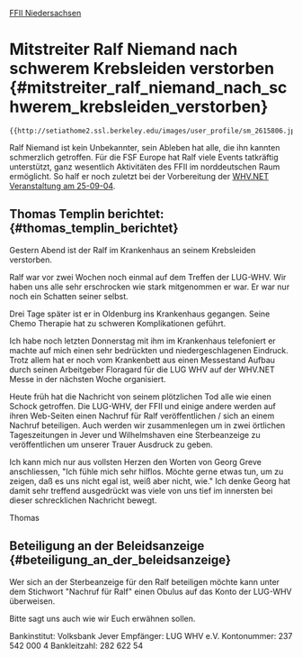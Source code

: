 [ FFII Niedersachsen](FfiiDeNdsDe "wikilink")

# Mitstreiter Ralf Niemand nach schwerem Krebsleiden verstorben {#mitstreiter_ralf_niemand_nach_schwerem_krebsleiden_verstorben}

```{=mediawiki}
{{http://setiathome2.ssl.berkeley.edu/images/user_profile/sm_2615806.jpg}}
```
Ralf Niemand ist kein Unbekannter, sein Ableben hat alle, die ihn
kannten schmerzlich getroffen. Für die FSF Europe hat Ralf viele Events
tatkräftig unterstützt, ganz wesentlich Aktivitäten des FFII im
norddeutschen Raum ermöglicht. So half er noch zuletzt bei der
Vorbereitung der [WHV.NET Veranstaltung am
25-09-04](http://testweb1.isg-whv.de/index.php?id=126 "wikilink").

## Thomas Templin berichtet: {#thomas_templin_berichtet}

Gestern Abend ist der Ralf im Krankenhaus an seinem Krebsleiden
verstorben.

Ralf war vor zwei Wochen noch einmal auf dem Treffen der LUG-WHV. Wir
haben uns alle sehr erschrocken wie stark mitgenommen er war. Er war nur
noch ein Schatten seiner selbst.

Drei Tage später ist er in Oldenburg ins Krankenhaus gegangen. Seine
Chemo Therapie hat zu schweren Komplikationen geführt.

Ich habe noch letzten Donnerstag mit ihm im Krankenhaus telefoniert er
machte auf mich einen sehr bedrückten und niedergeschlagenen Eindruck.
Trotz allem hat er noch vom Krankenbett aus einen Messestand Aufbau
durch seinen Arbeitgeber Floragard für die LUG WHV auf der WHV.NET Messe
in der nächsten Woche organisiert.

Heute früh hat die Nachricht von seinem plötzlichen Tod alle wie einen
Schock getroffen. Die LUG-WHV, der FFII und einige andere werden auf
ihren Web-Seiten einen Nachruf für Ralf veröffentlichen / sich an einem
Nachruf beteiligen. Auch werden wir zusammenlegen um in zwei örtlichen
Tageszeitungen in Jever und Wilhelmshaven eine Sterbeanzeige zu
veröffentlichen um unserer Trauer Ausdruck zu geben.

Ich kann mich nur aus vollsten Herzen den Worten von Georg Greve
anschliessen, \"Ich fühle mich sehr hilflos. Möchte gerne etwas tun, um
zu zeigen, daß es uns nicht egal ist, weiß aber nicht, wie.\" Ich denke
Georg hat damit sehr treffend ausgedrückt was viele von uns tief im
innersten bei dieser schrecklichen Nachricht bewegt.

Thomas

## Beteiligung an der Beleidsanzeige {#beteiligung_an_der_beleidsanzeige}

Wer sich an der Sterbeanzeige für den Ralf beteiligen möchte kann unter
dem Stichwort \"Nachruf für Ralf\" einen Obulus auf das Konto der
LUG-WHV überweisen.

Bitte sagt uns auch wie wir Euch erwähnen sollen.

Bankinstitut: Volksbank Jever Empfänger: LUG WHV e.V. Kontonummer: 237
542 000 4 Bankleitzahl: 282 622 54
